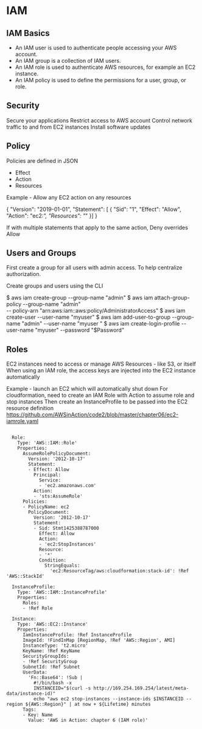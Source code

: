 
# IAM 


## IAM Basics
- An IAM user is used to authenticate people accessing your AWS account.
- An IAM group is a collection of IAM users.
- An IAM role is used to authenticate AWS resources, for example an EC2
instance.
- An IAM policy is used to define the permissions for a user, group, or role.


## Security 
Secure your applications
Restrict access to AWS account 
Control network traffic to and from EC2 instances
Install software updates


## Policy 

Policies are defined in JSON
- Effect
- Action
- Resources

Example - Allow any EC2 action on any resources 

{
    "Version": "2019-01-01",
    "Statement": [ {
        "Sid": "1",
        "Effect": "Allow",
        "Action": "ec2:*",
        "Resources": "*"
    }]
}

If with multiple statements that apply to the same action, Deny overrides Allow 


## Users and Groups
First create a group for all users with admin access. To help centralize authorization. 

Create groups and users using the CLI 

$ aws iam create-group --group-name "admin"
$ aws iam attach-group-policy --group-name "admin" \
-- policy-arn "arn:aws:iam::aws:policy/AdministratorAccess"
$ aws iam create-user --user-name "myuser"
$ aws iam add-user-to-group --group-name "admin" --user-name "myuser "
$ aws iam create-login-profile --user-name "myuser" --password "$Password"


## Roles
EC2 instances need to access or manage AWS Resources - like S3, or itself 
When using an IAM role, the access keys are injected into the EC2 instance automatically 

Example - launch an EC2 which will automatically shut down 
For cloudformation, need to create an IAM Role with Action to assume role and stop instances
Then create an InstanceProfile to be passed into the EC2 resource definition 
https://github.com/AWSinAction/code2/blob/master/chapter06/ec2-iamrole.yaml

```

  Role:
    Type: 'AWS::IAM::Role'
    Properties:
      AssumeRolePolicyDocument:
        Version: '2012-10-17'
        Statement:
        - Effect: Allow
          Principal:
            Service:
            - 'ec2.amazonaws.com'
          Action:
          - 'sts:AssumeRole'
      Policies:
      - PolicyName: ec2
        PolicyDocument:
          Version: '2012-10-17'
          Statement:
          - Sid: Stmt1425388787000
            Effect: Allow
            Action:
            - 'ec2:StopInstances'
            Resource:
            - '*'
            Condition:
              StringEquals:
                'ec2:ResourceTag/aws:cloudformation:stack-id': !Ref 'AWS::StackId'
  
  InstanceProfile:
    Type: 'AWS::IAM::InstanceProfile'
    Properties:
      Roles:
      - !Ref Role

  Instance:
    Type: 'AWS::EC2::Instance'
    Properties:
      IamInstanceProfile: !Ref InstanceProfile
      ImageId: !FindInMap [RegionMap, !Ref 'AWS::Region', AMI]
      InstanceType: 't2.micro'
      KeyName: !Ref KeyName
      SecurityGroupIds:
      - !Ref SecurityGroup
      SubnetId: !Ref Subnet
      UserData:
        'Fn::Base64': !Sub |
          #!/bin/bash -x
          INSTANCEID="$(curl -s http://169.254.169.254/latest/meta-data/instance-id)"
          echo "aws ec2 stop-instances --instance-ids $INSTANCEID --region ${AWS::Region}" | at now + ${Lifetime} minutes
      Tags:
      - Key: Name
        Value: 'AWS in Action: chapter 6 (IAM role)'
```
